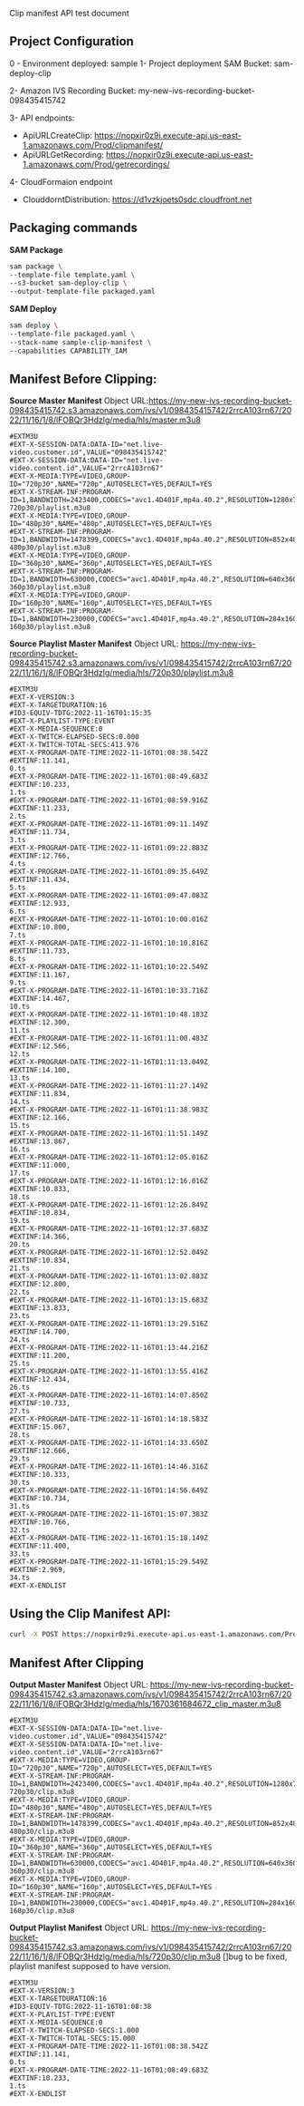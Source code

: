 Clip manifest API test document

## Project Configuration
0 - Environment deployed: sample
1- Project deployment SAM Bucket: sam-deploy-clip

2- Amazon IVS Recording Bucket: my-new-ivs-recording-bucket-098435415742

3- API endpoints: 
- ApiURLCreateClip: https://nopxir0z9i.execute-api.us-east-1.amazonaws.com/Prod/clipmanifest/
- ApiURLGetRecording: https://nopxir0z9i.execute-api.us-east-1.amazonaws.com/Prod/getrecordings/

4- CloudFormaion endpoint
- ClouddorntDistribution: https://d1vzkjoets0sdc.cloudfront.net

## Packaging commands

**SAM Package**
```sh
sam package \
--template-file template.yaml \
--s3-bucket sam-deploy-clip \
--output-template-file packaged.yaml
```

**SAM Deploy**
```sh
sam deploy \
--template-file packaged.yaml \
--stack-name sample-clip-manifest \
--capabilities CAPABILITY_IAM
```

## Manifest Before Clipping:

**Source Master Manifest**
Object URL:https://my-new-ivs-recording-bucket-098435415742.s3.amazonaws.com/ivs/v1/098435415742/2rrcA103rn67/2022/11/16/1/8/lFOBQr3Hdzlg/media/hls/master.m3u8
```
#EXTM3U
#EXT-X-SESSION-DATA:DATA-ID="net.live-video.customer.id",VALUE="098435415742"
#EXT-X-SESSION-DATA:DATA-ID="net.live-video.content.id",VALUE="2rrcA103rn67"
#EXT-X-MEDIA:TYPE=VIDEO,GROUP-ID="720p30",NAME="720p",AUTOSELECT=YES,DEFAULT=YES
#EXT-X-STREAM-INF:PROGRAM-ID=1,BANDWIDTH=2423400,CODECS="avc1.4D401F,mp4a.40.2",RESOLUTION=1280x720,VIDEO="720p30"
720p30/playlist.m3u8
#EXT-X-MEDIA:TYPE=VIDEO,GROUP-ID="480p30",NAME="480p",AUTOSELECT=YES,DEFAULT=YES
#EXT-X-STREAM-INF:PROGRAM-ID=1,BANDWIDTH=1478399,CODECS="avc1.4D401F,mp4a.40.2",RESOLUTION=852x480,VIDEO="480p30"
480p30/playlist.m3u8
#EXT-X-MEDIA:TYPE=VIDEO,GROUP-ID="360p30",NAME="360p",AUTOSELECT=YES,DEFAULT=YES
#EXT-X-STREAM-INF:PROGRAM-ID=1,BANDWIDTH=630000,CODECS="avc1.4D401F,mp4a.40.2",RESOLUTION=640x360,VIDEO="360p30"
360p30/playlist.m3u8
#EXT-X-MEDIA:TYPE=VIDEO,GROUP-ID="160p30",NAME="160p",AUTOSELECT=YES,DEFAULT=YES
#EXT-X-STREAM-INF:PROGRAM-ID=1,BANDWIDTH=230000,CODECS="avc1.4D401F,mp4a.40.2",RESOLUTION=284x160,VIDEO="160p30"
160p30/playlist.m3u8
```

**Source Playlist Master Manifest**
Object URL: https://my-new-ivs-recording-bucket-098435415742.s3.amazonaws.com/ivs/v1/098435415742/2rrcA103rn67/2022/11/16/1/8/lFOBQr3Hdzlg/media/hls/720p30/playlist.m3u8
```
#EXTM3U
#EXT-X-VERSION:3
#EXT-X-TARGETDURATION:16
#ID3-EQUIV-TDTG:2022-11-16T01:15:35
#EXT-X-PLAYLIST-TYPE:EVENT
#EXT-X-MEDIA-SEQUENCE:0
#EXT-X-TWITCH-ELAPSED-SECS:0.000
#EXT-X-TWITCH-TOTAL-SECS:413.976
#EXT-X-PROGRAM-DATE-TIME:2022-11-16T01:08:38.542Z
#EXTINF:11.141,
0.ts
#EXT-X-PROGRAM-DATE-TIME:2022-11-16T01:08:49.683Z
#EXTINF:10.233,
1.ts
#EXT-X-PROGRAM-DATE-TIME:2022-11-16T01:08:59.916Z
#EXTINF:11.233,
2.ts
#EXT-X-PROGRAM-DATE-TIME:2022-11-16T01:09:11.149Z
#EXTINF:11.734,
3.ts
#EXT-X-PROGRAM-DATE-TIME:2022-11-16T01:09:22.883Z
#EXTINF:12.766,
4.ts
#EXT-X-PROGRAM-DATE-TIME:2022-11-16T01:09:35.649Z
#EXTINF:11.434,
5.ts
#EXT-X-PROGRAM-DATE-TIME:2022-11-16T01:09:47.083Z
#EXTINF:12.933,
6.ts
#EXT-X-PROGRAM-DATE-TIME:2022-11-16T01:10:00.016Z
#EXTINF:10.800,
7.ts
#EXT-X-PROGRAM-DATE-TIME:2022-11-16T01:10:10.816Z
#EXTINF:11.733,
8.ts
#EXT-X-PROGRAM-DATE-TIME:2022-11-16T01:10:22.549Z
#EXTINF:11.167,
9.ts
#EXT-X-PROGRAM-DATE-TIME:2022-11-16T01:10:33.716Z
#EXTINF:14.467,
10.ts
#EXT-X-PROGRAM-DATE-TIME:2022-11-16T01:10:48.183Z
#EXTINF:12.300,
11.ts
#EXT-X-PROGRAM-DATE-TIME:2022-11-16T01:11:00.483Z
#EXTINF:12.566,
12.ts
#EXT-X-PROGRAM-DATE-TIME:2022-11-16T01:11:13.049Z
#EXTINF:14.100,
13.ts
#EXT-X-PROGRAM-DATE-TIME:2022-11-16T01:11:27.149Z
#EXTINF:11.834,
14.ts
#EXT-X-PROGRAM-DATE-TIME:2022-11-16T01:11:38.983Z
#EXTINF:12.166,
15.ts
#EXT-X-PROGRAM-DATE-TIME:2022-11-16T01:11:51.149Z
#EXTINF:13.867,
16.ts
#EXT-X-PROGRAM-DATE-TIME:2022-11-16T01:12:05.016Z
#EXTINF:11.000,
17.ts
#EXT-X-PROGRAM-DATE-TIME:2022-11-16T01:12:16.016Z
#EXTINF:10.833,
18.ts
#EXT-X-PROGRAM-DATE-TIME:2022-11-16T01:12:26.849Z
#EXTINF:10.834,
19.ts
#EXT-X-PROGRAM-DATE-TIME:2022-11-16T01:12:37.683Z
#EXTINF:14.366,
20.ts
#EXT-X-PROGRAM-DATE-TIME:2022-11-16T01:12:52.049Z
#EXTINF:10.834,
21.ts
#EXT-X-PROGRAM-DATE-TIME:2022-11-16T01:13:02.883Z
#EXTINF:12.800,
22.ts
#EXT-X-PROGRAM-DATE-TIME:2022-11-16T01:13:15.683Z
#EXTINF:13.833,
23.ts
#EXT-X-PROGRAM-DATE-TIME:2022-11-16T01:13:29.516Z
#EXTINF:14.700,
24.ts
#EXT-X-PROGRAM-DATE-TIME:2022-11-16T01:13:44.216Z
#EXTINF:11.200,
25.ts
#EXT-X-PROGRAM-DATE-TIME:2022-11-16T01:13:55.416Z
#EXTINF:12.434,
26.ts
#EXT-X-PROGRAM-DATE-TIME:2022-11-16T01:14:07.850Z
#EXTINF:10.733,
27.ts
#EXT-X-PROGRAM-DATE-TIME:2022-11-16T01:14:18.583Z
#EXTINF:15.067,
28.ts
#EXT-X-PROGRAM-DATE-TIME:2022-11-16T01:14:33.650Z
#EXTINF:12.666,
29.ts
#EXT-X-PROGRAM-DATE-TIME:2022-11-16T01:14:46.316Z
#EXTINF:10.333,
30.ts
#EXT-X-PROGRAM-DATE-TIME:2022-11-16T01:14:56.649Z
#EXTINF:10.734,
31.ts
#EXT-X-PROGRAM-DATE-TIME:2022-11-16T01:15:07.383Z
#EXTINF:10.766,
32.ts
#EXT-X-PROGRAM-DATE-TIME:2022-11-16T01:15:18.149Z
#EXTINF:11.400,
33.ts
#EXT-X-PROGRAM-DATE-TIME:2022-11-16T01:15:29.549Z
#EXTINF:2.969,
34.ts
#EXT-X-ENDLIST
```

## Using the Clip Manifest API:
```sh
curl -X POST https://nopxir0z9i.execute-api.us-east-1.amazonaws.com/Prod/clipmanifest/ -H "Content-Type: application/json" -d "{\"start_time\": 1,\"end_time\": 15,\"master_url\": \"https://d1vzkjoets0sdc.cloudfront.net/ivs/v1/098435415742/2rrcA103rn67/2022/11/16/1/8/lFOBQr3Hdzlg/media/hls/master.m3u8\"}" 
```

## Manifest After Clipping
**Output Master Manifest**
Object URL: https://my-new-ivs-recording-bucket-098435415742.s3.amazonaws.com/ivs/v1/098435415742/2rrcA103rn67/2022/11/16/1/8/lFOBQr3Hdzlg/media/hls/1670361684672_clip_master.m3u8
```
#EXTM3U
#EXT-X-SESSION-DATA:DATA-ID="net.live-video.customer.id",VALUE="098435415742"
#EXT-X-SESSION-DATA:DATA-ID="net.live-video.content.id",VALUE="2rrcA103rn67"
#EXT-X-MEDIA:TYPE=VIDEO,GROUP-ID="720p30",NAME="720p",AUTOSELECT=YES,DEFAULT=YES
#EXT-X-STREAM-INF:PROGRAM-ID=1,BANDWIDTH=2423400,CODECS="avc1.4D401F,mp4a.40.2",RESOLUTION=1280x720,VIDEO="720p30"
720p30/clip.m3u8
#EXT-X-MEDIA:TYPE=VIDEO,GROUP-ID="480p30",NAME="480p",AUTOSELECT=YES,DEFAULT=YES
#EXT-X-STREAM-INF:PROGRAM-ID=1,BANDWIDTH=1478399,CODECS="avc1.4D401F,mp4a.40.2",RESOLUTION=852x480,VIDEO="480p30"
480p30/clip.m3u8
#EXT-X-MEDIA:TYPE=VIDEO,GROUP-ID="360p30",NAME="360p",AUTOSELECT=YES,DEFAULT=YES
#EXT-X-STREAM-INF:PROGRAM-ID=1,BANDWIDTH=630000,CODECS="avc1.4D401F,mp4a.40.2",RESOLUTION=640x360,VIDEO="360p30"
360p30/clip.m3u8
#EXT-X-MEDIA:TYPE=VIDEO,GROUP-ID="160p30",NAME="160p",AUTOSELECT=YES,DEFAULT=YES
#EXT-X-STREAM-INF:PROGRAM-ID=1,BANDWIDTH=230000,CODECS="avc1.4D401F,mp4a.40.2",RESOLUTION=284x160,VIDEO="160p30"
160p30/clip.m3u8
```

**Output Playlist Manifest**
Object URL: https://my-new-ivs-recording-bucket-098435415742.s3.amazonaws.com/ivs/v1/098435415742/2rrcA103rn67/2022/11/16/1/8/lFOBQr3Hdzlg/media/hls/720p30/clip.m3u8
[]bug to be fixed, playlist manifest supposed to have version.
```
#EXTM3U
#EXT-X-VERSION:3
#EXT-X-TARGETDURATION:16
#ID3-EQUIV-TDTG:2022-11-16T01:08:38
#EXT-X-PLAYLIST-TYPE:EVENT
#EXT-X-MEDIA-SEQUENCE:0
#EXT-X-TWITCH-ELAPSED-SECS:1.000
#EXT-X-TWITCH-TOTAL-SECS:15.000
#EXT-X-PROGRAM-DATE-TIME:2022-11-16T01:08:38.542Z
#EXTINF:11.141,
0.ts
#EXT-X-PROGRAM-DATE-TIME:2022-11-16T01:08:49.683Z
#EXTINF:10.233,
1.ts
#EXT-X-ENDLIST
```
